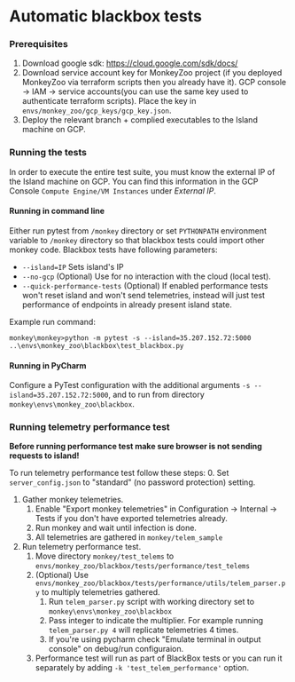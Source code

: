 # Automatic blackbox tests
### Prerequisites
1. Download google sdk: https://cloud.google.com/sdk/docs/
2. Download service account key for MonkeyZoo project (if you deployed MonkeyZoo via terraform scripts then you already have it).
GCP console -> IAM -> service accounts(you can use the same key used to authenticate terraform scripts).
Place the key in `envs/monkey_zoo/gcp_keys/gcp_key.json`.
3. Deploy the relevant branch + complied executables to the Island machine on GCP.

### Running the tests
In order to execute the entire test suite, you must know the external IP of the Island machine on GCP. You can find
this information in the GCP Console `Compute Engine/VM Instances` under _External IP_.

#### Running in command line
Either run pytest from `/monkey` directory or set `PYTHONPATH` environment variable to
`/monkey` directory so that blackbox tests could import other monkey code.
Blackbox tests have following parameters:
- `--island=IP` Sets island's IP
- `--no-gcp` (Optional) Use for no interaction with the cloud (local test).
- `--quick-performance-tests` (Optional) If enabled performance tests won't reset island and won't send telemetries,
instead will just test performance of endpoints in already present island state.

Example run command:

`monkey\monkey>python -m pytest -s --island=35.207.152.72:5000 ..\envs\monkey_zoo\blackbox\test_blackbox.py`

#### Running in PyCharm
Configure a PyTest configuration with the additional arguments `-s --island=35.207.152.72:5000`, and to run from
directory `monkey\envs\monkey_zoo\blackbox`.

### Running telemetry performance test

**Before running performance test make sure browser is not sending requests to island!**

To run telemetry performance test follow these steps:
0. Set `server_config.json` to "standard" (no password protection) setting.
1. Gather monkey telemetries.
    1. Enable "Export monkey telemetries" in Configuration -> Internal -> Tests if you don't have
    exported telemetries already.
    2. Run monkey and wait until infection is done.
    3. All telemetries are gathered in `monkey/telem_sample`
2. Run telemetry performance test.
    1. Move directory `monkey/test_telems` to `envs/monkey_zoo/blackbox/tests/performance/test_telems`
    2. (Optional) Use `envs/monkey_zoo/blackbox/tests/performance/utils/telem_parser.py` to multiply
    telemetries gathered.
        1. Run `telem_parser.py` script with working directory set to `monkey\envs\monkey_zoo\blackbox`
        2. Pass integer to indicate the multiplier. For example running `telem_parser.py 4` will replicate
        telemetries 4 times.
        3. If you're using pycharm check "Emulate terminal in output console" on debug/run configuraion.
    3. Performance test will run as part of BlackBox tests or you can run it separately by adding
    `-k 'test_telem_performance'` option.
